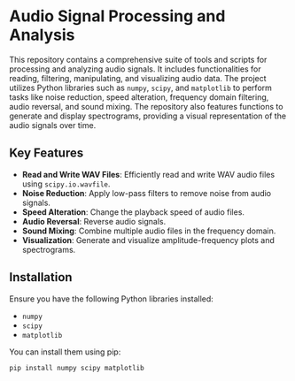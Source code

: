 # Audio Signal Processing and Analysis

This repository contains a comprehensive suite of tools and scripts for processing and analyzing audio signals. It includes functionalities for reading, filtering, manipulating, and visualizing audio data. The project utilizes Python libraries such as `numpy`, `scipy`, and `matplotlib` to perform tasks like noise reduction, speed alteration, frequency domain filtering, audio reversal, and sound mixing. The repository also features functions to generate and display spectrograms, providing a visual representation of the audio signals over time.

## Key Features

- **Read and Write WAV Files**: Efficiently read and write WAV audio files using `scipy.io.wavfile`.
- **Noise Reduction**: Apply low-pass filters to remove noise from audio signals.
- **Speed Alteration**: Change the playback speed of audio files.
- **Audio Reversal**: Reverse audio signals.
- **Sound Mixing**: Combine multiple audio files in the frequency domain.
- **Visualization**: Generate and visualize amplitude-frequency plots and spectrograms.

## Installation

Ensure you have the following Python libraries installed:
- `numpy`
- `scipy`
- `matplotlib`

You can install them using pip:
```bash
pip install numpy scipy matplotlib
